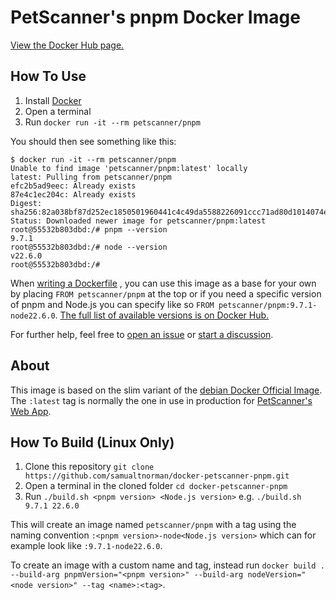 # PetScanner's pnpm Docker Image
[View the Docker Hub page.](https://hub.docker.com/r/petscanner/pnpm)

## How To Use
1. Install [Docker](https://www.docker.com/)
2. Open a terminal
3. Run `docker run -it --rm petscanner/pnpm`

You should then see something like this:
```
$ docker run -it --rm petscanner/pnpm
Unable to find image 'petscanner/pnpm:latest' locally
latest: Pulling from petscanner/pnpm
efc2b5ad9eec: Already exists 
87e4c1ec204c: Already exists 
Digest: sha256:82a038bf87d252ec1850501960441c4c49da5588226091ccc71ad80d1014074e
Status: Downloaded newer image for petscanner/pnpm:latest
root@55532b803dbd:/# pnpm --version
9.7.1
root@55532b803dbd:/# node --version
v22.6.0
root@55532b803dbd:/# 
```

When
[writing a Dockerfile](https://docs.docker.com/get-started/docker-concepts/building-images/writing-a-dockerfile/)
, you can use this image as a base for your own by placing `FROM petscanner/pnpm` at the top or if you need a specific
version of pnpm and Node.js you can specify like so `FROM petscanner/pnpm:9.7.1-node22.6.0`. [The full list of available
versions is on Docker Hub.](https://hub.docker.com/r/petscanner/pnpm/tags?ordering=name)

For further help, feel free to [open an issue](https://github.com/samualtnorman/docker-petscanner-pnpm/issues/new) or
[start a discussion](https://github.com/samualtnorman/docker-petscanner-pnpm/discussions/new/choose).

## About
This image is based on the slim variant of the [debian Docker Official Image](https://hub.docker.com/_/debian). The
`:latest` tag is normally the one in use in production for [PetScanner's Web App](
https://petscanner.com/app).

## How To Build (Linux Only)
1. Clone this repository `git clone https://github.com/samualtnorman/docker-petscanner-pnpm.git`
2. Open a terminal in the cloned folder `cd docker-petscanner-pnpm`
3. Run `./build.sh <pnpm version> <Node.js version>` e.g. `./build.sh 9.7.1 22.6.0`

This will create an image named `petscanner/pnpm` with a tag using the naming convention `:<pnpm version>-node<Node.js
version>` which can for example look like `:9.7.1-node22.6.0`.

To create an image with a custom name and tag, instead run `docker build . --build-arg pnpmVersion="<pnpm version>" --build-arg nodeVersion="<node version>" --tag <name>:<tag>`.
